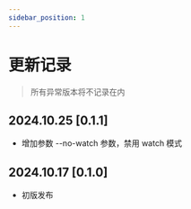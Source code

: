```yaml
---
sidebar_position: 1
---
```


# 更新记录

> 所有异常版本将不记录在内

## 2024.10.25 [0.1.1]

- 增加参数 --no-watch 参数，禁用 watch 模式

## 2024.10.17 [0.1.0]

- 初版发布
